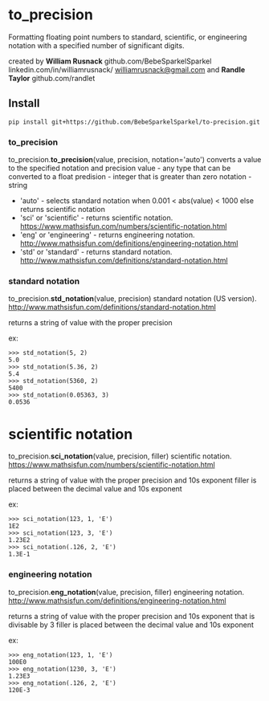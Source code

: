# to_precision
Formatting floating point numbers to standard, scientific, or engineering notation with a specified number of significant digits.

created by **William Rusnack**
github.com/BebeSparkelSparkel
linkedin.com/in/williamrusnack/
williamrusnack@gmail.com
and **Randle Taylor**
github.com/randlet

## Install

    pip install git+https://github.com/BebeSparkelSparkel/to-precision.git

### to_precision
to_precision.**to_precision**(value, precision, notation='auto')
converts a value to the specified notation and precision
value - any type that can be converted to a float
predision - integer that is greater than zero
notation - string
* 'auto' - selects standard notation when 0.001 < abs(value) < 1000 else returns scientific notation
* 'sci' or 'scientific' - returns scientific notation. https://www.mathsisfun.com/numbers/scientific-notation.html
* 'eng' or 'engineering' - returns engineering notation. http://www.mathsisfun.com/definitions/engineering-notation.html
* 'std' or 'standard' - returns standard notation. http://www.mathsisfun.com/definitions/standard-notation.html

### standard notation
to_precision.**std_notation**(value, precision)
standard notation (US version). http://www.mathsisfun.com/definitions/standard-notation.html

returns a string of value with the proper precision

ex:

    >>> std_notation(5, 2)
    5.0
    >>> std_notation(5.36, 2)
    5.4
    >>> std_notation(5360, 2)
    5400
    >>> std_notation(0.05363, 3)
    0.0536

# scientific notation
to_precision.**sci_notation**(value, precision, filler)
scientific notation. https://www.mathsisfun.com/numbers/scientific-notation.html

returns a string of value with the proper precision and 10s exponent
filler is placed between the decimal value and 10s exponent

ex:

    >>> sci_notation(123, 1, 'E')
    1E2
    >>> sci_notation(123, 3, 'E')
    1.23E2
    >>> sci_notation(.126, 2, 'E')
    1.3E-1

### engineering notation
to_precision.**eng_notation**(value, precision, filler)
engineering notation. http://www.mathsisfun.com/definitions/engineering-notation.html

returns a string of value with the proper precision and 10s exponent that is divisable by 3
filler is placed between the decimal value and 10s exponent

ex:

    >>> eng_notation(123, 1, 'E')
    100E0
    >>> eng_notation(1230, 3, 'E')
    1.23E3
    >>> eng_notation(.126, 2, 'E')
    120E-3
